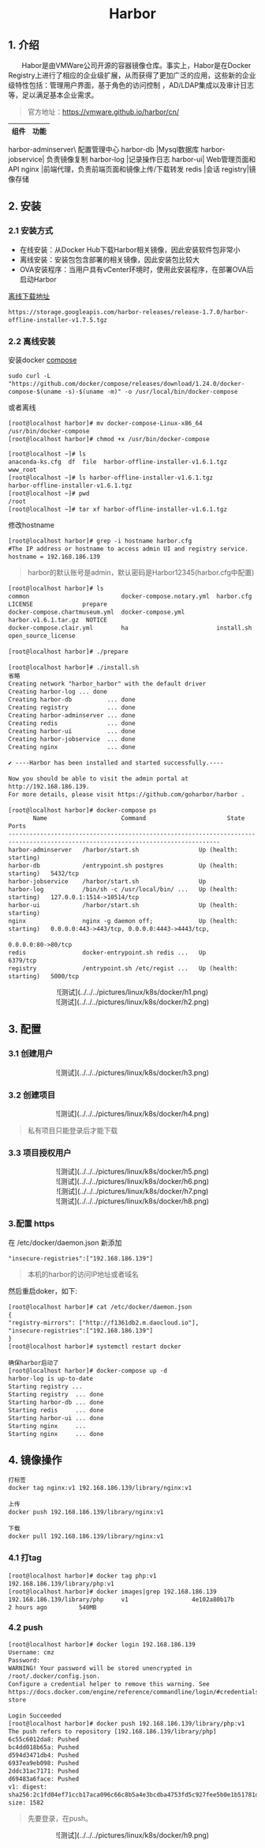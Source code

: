 
<center><h1>Harbor</h1></center>


## 1. 介绍
&#160; &#160; &#160; &#160;Habor是由VMWare公司开源的容器镜像仓库。事实上，Habor是在Docker Registry上进行了相应的企业级扩展，从而获得了更加广泛的应用，这些新的企业级特性包括：管理用户界面，基于角色的访问控制 ，AD/LDAP集成以及审计日志等，足以满足基本企业需求。

> 官方地址：https://vmware.github.io/harbor/cn/


组件 | 功能
---|---
harbor-adminserver\ 配置管理中心
harbor-db |Mysql数据库
harbor-jobservice| 负责镜像复制
harbor-log |记录操作日志
harbor-ui| Web管理页面和API
nginx |前端代理，负责前端页面和镜像上传/下载转发
redis |会话
registry|镜像存储

## 2. 安装
### 2.1 安装方式

- 在线安装：从Docker Hub下载Harbor相关镜像，因此安装软件包非常小
- 离线安装：安装包包含部署的相关镜像，因此安装包比较大
- OVA安装程序：当用户具有vCenter环境时，使用此安装程序，在部署OVA后启动Harbor

[离线下载地址](https://github.com/goharbor/harbor)


```
https://storage.googleapis.com/harbor-releases/release-1.7.0/harbor-offline-installer-v1.7.5.tgz
```

### 2.2 离线安装
安装docker [compose](https://docs.docker.com/compose/install/)
```
sudo curl -L "https://github.com/docker/compose/releases/download/1.24.0/docker-compose-$(uname -s)-$(uname -m)" -o /usr/local/bin/docker-compose
```
或者离线

```
[root@localhost harbor]# mv docker-compose-Linux-x86_64  /usr/bin/docker-compose
[root@localhost harbor]# chmod +x /usr/bin/docker-compose
```


```
[root@localhost ~]# ls
anaconda-ks.cfg  df  file  harbor-offline-installer-v1.6.1.tgz  www_root
[root@localhost ~]# ls harbor-offline-installer-v1.6.1.tgz 
harbor-offline-installer-v1.6.1.tgz
[root@localhost ~]# pwd
/root
[root@localhost ~]# tar xf harbor-offline-installer-v1.6.1.tgz 
```
修改hostname

```
[root@localhost harbor]# grep -i hostname harbor.cfg 
#The IP address or hostname to access admin UI and registry service.
hostname = 192.168.186.139
```
> harbor的默认账号是admin，默认密码是Harbor12345(harbor.cfg中配置)


```
[root@localhost harbor]# ls
common                          docker-compose.notary.yml  harbor.cfg            LICENSE              prepare
docker-compose.chartmuseum.yml  docker-compose.yml         harbor.v1.6.1.tar.gz  NOTICE
docker-compose.clair.yml        ha                         install.sh            open_source_license

[root@localhost harbor]# ./prepare

[root@localhost harbor]# ./install.sh
省略
Creating network "harbor_harbor" with the default driver
Creating harbor-log ... done
Creating harbor-db          ... done
Creating registry           ... done
Creating harbor-adminserver ... done
Creating redis              ... done
Creating harbor-ui          ... done
Creating harbor-jobservice  ... done
Creating nginx              ... done

✔ ----Harbor has been installed and started successfully.----

Now you should be able to visit the admin portal at http://192.168.186.139. 
For more details, please visit https://github.com/goharbor/harbor .

[root@localhost harbor]# docker-compose ps
       Name                     Command                       State                                  Ports                        
----------------------------------------------------------------------------------------------------------------------------------
harbor-adminserver   /harbor/start.sh                 Up (health: starting)                                                       
harbor-db            /entrypoint.sh postgres          Up (health: starting)   5432/tcp                                            
harbor-jobservice    /harbor/start.sh                 Up                                                                          
harbor-log           /bin/sh -c /usr/local/bin/ ...   Up (health: starting)   127.0.0.1:1514->10514/tcp                           
harbor-ui            /harbor/start.sh                 Up (health: starting)                                                       
nginx                nginx -g daemon off;             Up (health: starting)   0.0.0.0:443->443/tcp, 0.0.0.0:4443->4443/tcp,       
                                                                              0.0.0.0:80->80/tcp                                  
redis                docker-entrypoint.sh redis ...   Up                      6379/tcp                                            
registry             /entrypoint.sh /etc/regist ...   Up (health: starting)   5000/tcp  
```


<center>![测试](../../../pictures/linux/k8s/docker/h1.png)</center>
<center>![测试](../../../pictures/linux/k8s/docker/h2.png)</center>

## 3. 配置
### 3.1 创建用户

<center>![测试](../../../pictures/linux/k8s/docker/h3.png)</center>

### 3.2 创建项目

<center>![测试](../../../pictures/linux/k8s/docker/h4.png)</center>

> 私有项目只能登录后才能下载

### 3.3 项目授权用户

<center>![测试](../../../pictures/linux/k8s/docker/h5.png)</center>
<center>![测试](../../../pictures/linux/k8s/docker/h6.png)</center>
<center>![测试](../../../pictures/linux/k8s/docker/h7.png)</center>
<center>![测试](../../../pictures/linux/k8s/docker/h8.png)</center>

### 3.配置 https
在 /etc/docker/daemon.json 新添加

```
"insecure-registries":["192.168.186.139"]
```
> 本机的harbor的访问IP地址或者域名

然后重启doker，如下:
```
[root@localhost harbor]# cat /etc/docker/daemon.json 
{
"registry-mirrors": ["http://f1361db2.m.daocloud.io"],
"insecure-registries":["192.168.186.139"]
}
[root@localhost harbor]# systemctl restart docker

确保harbor启动了
[root@localhost harbor]# docker-compose up -d
harbor-log is up-to-date
Starting registry ... 
Starting registry  ... done
Starting harbor-db ... done
Starting redis     ... done
Starting harbor-ui ... done
Starting nginx     ... 
Starting nginx     ... done
```

## 4. 镜像操作

```
打标签
docker tag nginx:v1 192.168.186.139/library/nginx:v1

上传
docker push 192.168.186.139/library/nginx:v1

下载
docker pull 192.168.186.139/library/nginx:v1
```

### 4.1 打tag

```
[root@localhost harbor]# docker tag php:v1 192.168.186.139/library/php:v1
[root@localhost harbor]# docker images|grep 192.168.186.139
192.168.186.139/library/php     v1                  4e102a80b17b        2 hours ago         540MB
```

### 4.2 push

```
[root@localhost harbor]# docker login 192.168.186.139
Username: cmz
Password: 
WARNING! Your password will be stored unencrypted in /root/.docker/config.json.
Configure a credential helper to remove this warning. See
https://docs.docker.com/engine/reference/commandline/login/#credentials-store

Login Succeeded
[root@localhost harbor]# docker push 192.168.186.139/library/php:v1
The push refers to repository [192.168.186.139/library/php]
6c55c6012da8: Pushed 
bc4dd018b65a: Pushed 
d594d3471db4: Pushed 
6937ea9eb098: Pushed 
2ddc31ac7171: Pushed 
d69483a6face: Pushed 
v1: digest: sha256:2c1fd04ef71ccb17aca096c66c8b5a4e3bcdba4753fd5c927fee5b0e1b51781d size: 1582
```
> 先要登录，在push。

<center>![测试](../../../pictures/linux/k8s/docker/h9.png)</center>
